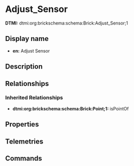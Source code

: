 # Adjust_Sensor
**DTMI:** dtmi:org:brickschema:schema:Brick:Adjust_Sensor;1
## Display name
- **en:** Adjust Sensor
## Description
## Relationships
### Inherited Relationships
* **dtmi:org:brickschema:schema:Brick:Point;1:** isPointOf
## Properties
## Telemetries
## Commands
